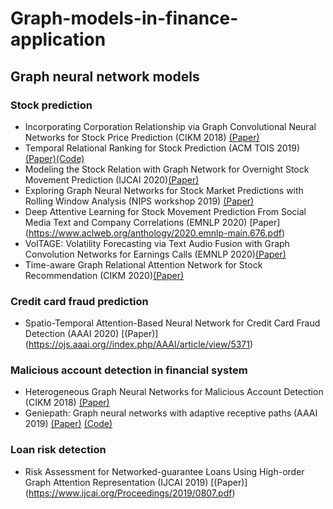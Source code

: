 # Graph-models-in-finance-application
## Graph neural network models
### Stock prediction
- Incorporating Corporation Relationship via Graph Convolutional Neural Networks for Stock Price Prediction (CIKM 2018) [(Paper)](https://dl.acm.org/doi/pdf/10.1145/3269206.3269269?casa_token=qkT-nreXKjAAAAAA:PWu9nuVshco6HHvTIRtwQ4M8KKgDLA1DUxPfRUbw4LKekHqm8B2UMOsPM0UUK7kB5InzNbe2M-vm) 
- Temporal Relational Ranking for Stock Prediction (ACM TOIS 2019) [(Paper)](https://dl.acm.org/doi/pdf/10.1145/3309547?casa_token=1-LBb6-Sg8sAAAAA:KGwC83jfJf5Ens-Fkns2uTO2IfNRfTrGTzzPhPCzKSuUirGfqR8tweMLYDpMFYgTToUHDgP5Na7e)[(Code)](https://github.com/fulifeng/Temporal_Relational_Stock_Ranking)
- Modeling the Stock Relation with Graph Network for Overnight Stock Movement Prediction (IJCAI 2020)[(Paper)](https://www.ijcai.org/Proceedings/2020/0626.pdf)
- Exploring Graph Neural Networks for Stock Market Predictions with Rolling Window Analysis (NIPS workshop 2019) [(Paper)](https://arxiv.org/pdf/1909.10660.pdf)
- Deep Attentive Learning for Stock Movement Prediction From Social Media Text and Company Correlations (EMNLP 2020) [Paper] (https://www.aclweb.org/anthology/2020.emnlp-main.676.pdf)
- VolTAGE: Volatility Forecasting via Text Audio Fusion with Graph Convolution Networks for Earnings Calls (EMNLP 2020)[(Paper)](https://www.aclweb.org/anthology/2020.emnlp-main.643.pdf)
- Time-aware Graph Relational Attention Network for Stock Recommendation (CIKM 2020)[(Paper)](https://dl.acm.org/doi/pdf/10.1145/3340531.3412160?casa_token=iJHARlw9L3UAAAAA:gy91t3Ts7b6PThjHXrsICzaEnJjepfBbEFh5-qpHWxKaVwOEX881cL8GdhNaEi3ehsZpfCNNx4AN)

### Credit card fraud prediction
- Spatio-Temporal Attention-Based Neural Network for Credit Card Fraud Detection (AAAI 2020) [(Paper)] (https://ojs.aaai.org//index.php/AAAI/article/view/5371)

### Malicious account detection in financial system
- Heterogeneous Graph Neural Networks for Malicious Account Detection (CIKM 2018) [(Paper)](https://dl.acm.org/doi/pdf/10.1145/3269206.3272010?casa_token=vWL_ez-5K0UAAAAA:OJqSTIITZTSGUxbksHmSbmMHgoPWsuiIir03cP9zVKEZsaySdJa1zTeVMQ4NJdO7kV4hkZZeDssl) 
-  Geniepath: Graph neural networks with adaptive receptive paths (AAAI 2019) [(Paper)](https://ojs.aaai.org/index.php/AAAI/article/view/4354) [(Code)](https://github.com/safe-graph/DGFraud)

### Loan risk detection
- Risk Assessment for Networked-guarantee Loans Using High-order Graph Attention Representation (IJCAI 2019) [(Paper)] (https://www.ijcai.org/Proceedings/2019/0807.pdf)
